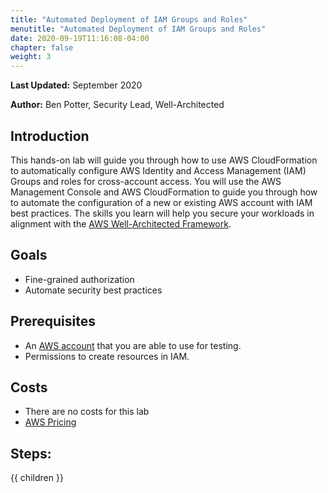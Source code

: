 ```yaml
---
title: "Automated Deployment of IAM Groups and Roles"
menutitle: "Automated Deployment of IAM Groups and Roles"
date: 2020-09-19T11:16:08-04:00
chapter: false
weight: 3
---
```


**Last Updated:** September 2020

**Author:** Ben Potter, Security Lead, Well-Architected

## Introduction

This hands-on lab will guide you through how to use AWS CloudFormation to automatically configure AWS Identity and Access Management (IAM) Groups and roles for cross-account access.
You will use the AWS Management Console and AWS CloudFormation to guide you through how to automate the configuration of a new or existing AWS account with IAM best practices. The skills you learn will help you secure your workloads in alignment with the [AWS Well-Architected Framework](https://aws.amazon.com/architecture/well-architected/).

## Goals

* Fine-grained authorization
* Automate security best practices

## Prerequisites

- An [AWS account](https://portal.aws.amazon.com/gp/aws/developer/registration/index.html) that you are able to use for testing.
- Permissions to create resources in IAM.

## Costs

- There are no costs for this lab
- [AWS Pricing](https://aws.amazon.com/pricing/)

## Steps:
{{ children }}

